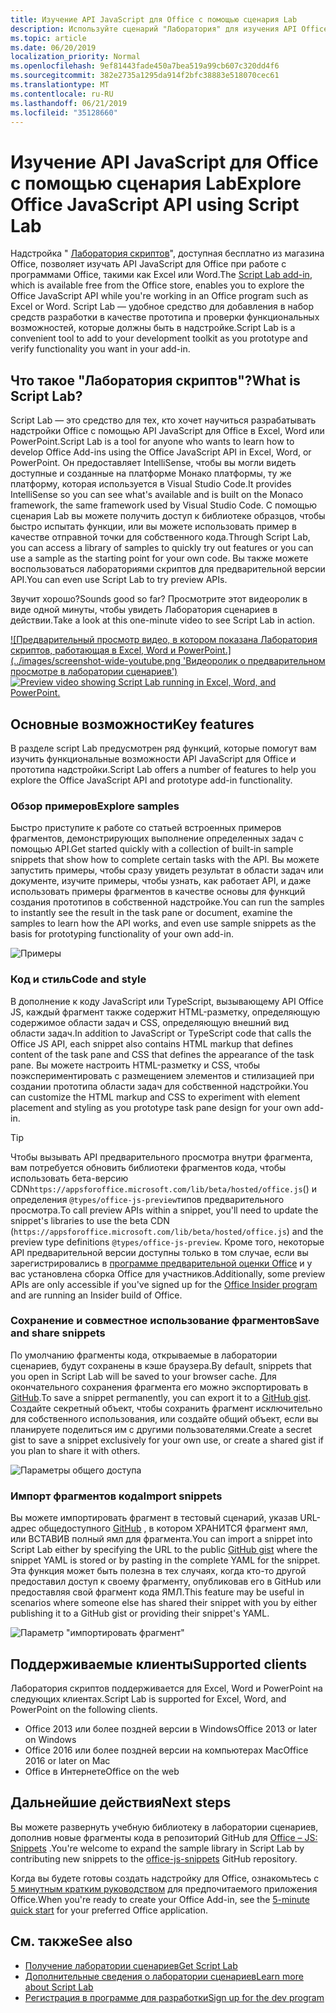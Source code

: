 ```yaml
---
title: Изучение API JavaScript для Office с помощью сценария Lab
description: Используйте сценарий "Лаборатория" для изучения API Office JS и прототипов функций.
ms.topic: article
ms.date: 06/20/2019
localization_priority: Normal
ms.openlocfilehash: 9ef81443fade450a7bea519a99cb607c320dd4f6
ms.sourcegitcommit: 382e2735a1295da914f2bfc38883e518070cec61
ms.translationtype: MT
ms.contentlocale: ru-RU
ms.lasthandoff: 06/21/2019
ms.locfileid: "35128660"
---
```

# <a name="explore-office-javascript-api-using-script-lab"></a><span data-ttu-id="aceb0-103">Изучение API JavaScript для Office с помощью сценария Lab</span><span class="sxs-lookup"><span data-stu-id="aceb0-103">Explore Office JavaScript API using Script Lab</span></span>

<span data-ttu-id="aceb0-104">Надстройка " [Лаборатория скриптов](https://store.office.com/app.aspx?assetid=WA104380862)", доступная бесплатно из магазина Office, позволяет изучать API JavaScript для Office при работе с программами Office, такими как Excel или Word.</span><span class="sxs-lookup"><span data-stu-id="aceb0-104">The [Script Lab add-in](https://store.office.com/app.aspx?assetid=WA104380862), which is available free from the Office store, enables you to explore the Office JavaScript API while you're working in an Office program such as Excel or Word.</span></span> <span data-ttu-id="aceb0-105">Script Lab — удобное средство для добавления в набор средств разработки в качестве прототипа и проверки функциональных возможностей, которые должны быть в надстройке.</span><span class="sxs-lookup"><span data-stu-id="aceb0-105">Script Lab is a convenient tool to add to your development toolkit as you prototype and verify functionality you want in your add-in.</span></span>

## <a name="what-is-script-lab"></a><span data-ttu-id="aceb0-106">Что такое "Лаборатория скриптов"?</span><span class="sxs-lookup"><span data-stu-id="aceb0-106">What is Script Lab?</span></span>

<span data-ttu-id="aceb0-107">Script Lab — это средство для тех, кто хочет научиться разрабатывать надстройки Office с помощью API JavaScript для Office в Excel, Word или PowerPoint.</span><span class="sxs-lookup"><span data-stu-id="aceb0-107">Script Lab is a tool for anyone who wants to learn how to develop Office Add-ins using the Office JavaScript API in Excel, Word, or PowerPoint.</span></span> <span data-ttu-id="aceb0-108">Он предоставляет IntelliSense, чтобы вы могли видеть доступные и созданные на платформе Монако платформы, ту же платформу, которая используется в Visual Studio Code.</span><span class="sxs-lookup"><span data-stu-id="aceb0-108">It provides IntelliSense so you can see what's available and is built on the Monaco framework, the same framework used by Visual Studio Code.</span></span> <span data-ttu-id="aceb0-109">С помощью сценария Lab вы можете получить доступ к библиотеке образцов, чтобы быстро испытать функции, или вы можете использовать пример в качестве отправной точки для собственного кода.</span><span class="sxs-lookup"><span data-stu-id="aceb0-109">Through Script Lab, you can access a library of samples to quickly try out features or you can use a sample as the starting point for your own code.</span></span> <span data-ttu-id="aceb0-110">Вы также можете воспользоваться лабораториями скриптов для предварительной версии API.</span><span class="sxs-lookup"><span data-stu-id="aceb0-110">You can even use Script Lab to try preview APIs.</span></span>

<span data-ttu-id="aceb0-111">Звучит хорошо?</span><span class="sxs-lookup"><span data-stu-id="aceb0-111">Sounds good so far?</span></span> <span data-ttu-id="aceb0-112">Просмотрите этот видеоролик в виде одной минуты, чтобы увидеть Лаборатория сценариев в действии.</span><span class="sxs-lookup"><span data-stu-id="aceb0-112">Take a look at this one-minute video to see Script Lab in action.</span></span>

<span data-ttu-id="aceb0-113">[![Предварительный просмотр видео, в котором показана Лаборатория скриптов, работающая в Excel, Word и PowerPoint.] (../images/screenshot-wide-youtube.png 'Видеоролик о предварительном просмотре в лаборатории сценариев')](https://aka.ms/scriptlabvideo)</span><span class="sxs-lookup"><span data-stu-id="aceb0-113">[![Preview video showing Script Lab running in Excel, Word, and PowerPoint.](../images/screenshot-wide-youtube.png 'Script Lab preview video')](https://aka.ms/scriptlabvideo)</span></span>

## <a name="key-features"></a><span data-ttu-id="aceb0-114">Основные возможности</span><span class="sxs-lookup"><span data-stu-id="aceb0-114">Key features</span></span>

<span data-ttu-id="aceb0-115">В разделе script Lab предусмотрен ряд функций, которые помогут вам изучить функциональные возможности API JavaScript для Office и прототипа надстройки.</span><span class="sxs-lookup"><span data-stu-id="aceb0-115">Script Lab offers a number of features to help you explore the Office JavaScript API and prototype add-in functionality.</span></span>

### <a name="explore-samples"></a><span data-ttu-id="aceb0-116">Обзор примеров</span><span class="sxs-lookup"><span data-stu-id="aceb0-116">Explore samples</span></span>

<span data-ttu-id="aceb0-117">Быстро приступите к работе со статьей встроенных примеров фрагментов, демонстрирующих выполнение определенных задач с помощью API.</span><span class="sxs-lookup"><span data-stu-id="aceb0-117">Get started quickly with a collection of built-in sample snippets that show how to complete certain tasks with the API.</span></span> <span data-ttu-id="aceb0-118">Вы можете запустить примеры, чтобы сразу увидеть результат в области задач или документе, изучите примеры, чтобы узнать, как работает API, и даже использовать примеры фрагментов в качестве основы для функций создания прототипов в собственной надстройке.</span><span class="sxs-lookup"><span data-stu-id="aceb0-118">You can run the samples to instantly see the result in the task pane or document, examine the samples to learn how the API works, and even use sample snippets as the basis for prototyping functionality of your own add-in.</span></span>

![Примеры](../images/script-lab-samples.jpg)

### <a name="code-and-style"></a><span data-ttu-id="aceb0-120">Код и стиль</span><span class="sxs-lookup"><span data-stu-id="aceb0-120">Code and style</span></span>

<span data-ttu-id="aceb0-121">В дополнение к коду JavaScript или TypeScript, вызывающему API Office JS, каждый фрагмент также содержит HTML-разметку, определяющую содержимое области задач и CSS, определяющую внешний вид области задач.</span><span class="sxs-lookup"><span data-stu-id="aceb0-121">In addition to JavaScript or TypeScript code that calls the Office JS API, each snippet also contains HTML markup that defines content of the task pane and CSS that defines the appearance of the task pane.</span></span> <span data-ttu-id="aceb0-122">Вы можете настроить HTML-разметку и CSS, чтобы поэкспериментировать с размещением элементов и стилизацией при создании прототипа области задач для собственной надстройки.</span><span class="sxs-lookup"><span data-stu-id="aceb0-122">You can customize the HTML markup and CSS to experiment with element placement and styling as you prototype task pane design for your own add-in.</span></span>

> [!TIP]
> <span data-ttu-id="aceb0-123">Чтобы вызывать API предварительного просмотра внутри фрагмента, вам потребуется обновить библиотеки фрагментов кода, чтобы использовать бета-версию CDN`https://appsforoffice.microsoft.com/lib/beta/hosted/office.js`() и определения `@types/office-js-preview`типов предварительного просмотра.</span><span class="sxs-lookup"><span data-stu-id="aceb0-123">To call preview APIs within a snippet, you'll need to update the snippet's libraries to use the beta CDN (`https://appsforoffice.microsoft.com/lib/beta/hosted/office.js`) and the preview type definitions `@types/office-js-preview`.</span></span> <span data-ttu-id="aceb0-124">Кроме того, некоторые API предварительной версии доступны только в том случае, если вы зарегистрировались в [программе предварительной оценки Office](https://products.office.com/office-insider) и у вас установлена сборка Office для участников.</span><span class="sxs-lookup"><span data-stu-id="aceb0-124">Additionally, some preview APIs are only accessible if you've signed up for the [Office Insider program](https://products.office.com/office-insider) and are running an Insider build of Office.</span></span>

### <a name="save-and-share-snippets"></a><span data-ttu-id="aceb0-125">Сохранение и совместное использование фрагментов</span><span class="sxs-lookup"><span data-stu-id="aceb0-125">Save and share snippets</span></span>

<span data-ttu-id="aceb0-126">По умолчанию фрагменты кода, открываемые в лаборатории сценариев, будут сохранены в кэше браузера.</span><span class="sxs-lookup"><span data-stu-id="aceb0-126">By default, snippets that you open in Script Lab will be saved to your browser cache.</span></span> <span data-ttu-id="aceb0-127">Для окончательного сохранения фрагмента его можно экспортировать в [GitHub](https://gist.github.com).</span><span class="sxs-lookup"><span data-stu-id="aceb0-127">To save a snippet permanently, you can export it to a [GitHub gist](https://gist.github.com).</span></span> <span data-ttu-id="aceb0-128">Создайте секретный объект, чтобы сохранить фрагмент исключительно для собственного использования, или создайте общий объект, если вы планируете поделиться им с другими пользователями.</span><span class="sxs-lookup"><span data-stu-id="aceb0-128">Create a secret gist to save a snippet exclusively for your own use, or create a shared gist if you plan to share it with others.</span></span>

![Параметры общего доступа](../images/script-lab-share.jpg)

### <a name="import-snippets"></a><span data-ttu-id="aceb0-130">Импорт фрагментов кода</span><span class="sxs-lookup"><span data-stu-id="aceb0-130">Import snippets</span></span>

<span data-ttu-id="aceb0-131">Вы можете импортировать фрагмент в тестовый сценарий, указав URL-адрес общедоступного [GitHub](https://gist.github.com) , в котором ХРАНИТСЯ фрагмент ямл, или ВСТАВИВ полный ямл для фрагмента.</span><span class="sxs-lookup"><span data-stu-id="aceb0-131">You can import a snippet into Script Lab either by specifying the URL to the public [GitHub gist](https://gist.github.com) where the snippet YAML is stored or by pasting in the complete YAML for the snippet.</span></span> <span data-ttu-id="aceb0-132">Эта функция может быть полезна в тех случаях, когда кто-то другой предоставил доступ к своему фрагменту, опубликовав его в GitHub или предоставляя свой фрагмент кода ЯМЛ.</span><span class="sxs-lookup"><span data-stu-id="aceb0-132">This feature may be useful in scenarios where someone else has shared their snippet with you by either publishing it to a GitHub gist or providing their snippet's YAML.</span></span>

![Параметр "импортировать фрагмент"](../images/script-lab-import-snippet.jpg)

## <a name="supported-clients"></a><span data-ttu-id="aceb0-134">Поддерживаемые клиенты</span><span class="sxs-lookup"><span data-stu-id="aceb0-134">Supported clients</span></span>

<span data-ttu-id="aceb0-135">Лаборатория скриптов поддерживается для Excel, Word и PowerPoint на следующих клиентах.</span><span class="sxs-lookup"><span data-stu-id="aceb0-135">Script Lab is supported for Excel, Word, and PowerPoint on the following clients.</span></span>

- <span data-ttu-id="aceb0-136">Office 2013 или более поздней версии в Windows</span><span class="sxs-lookup"><span data-stu-id="aceb0-136">Office 2013 or later on Windows</span></span>
- <span data-ttu-id="aceb0-137">Office 2016 или более поздней версии на компьютерах Mac</span><span class="sxs-lookup"><span data-stu-id="aceb0-137">Office 2016 or later on Mac</span></span>
- <span data-ttu-id="aceb0-138">Office в Интернете</span><span class="sxs-lookup"><span data-stu-id="aceb0-138">Office on the web</span></span>

## <a name="next-steps"></a><span data-ttu-id="aceb0-139">Дальнейшие действия</span><span class="sxs-lookup"><span data-stu-id="aceb0-139">Next steps</span></span>

<span data-ttu-id="aceb0-140">Вы можете развернуть учебную библиотеку в лаборатории сценариев, дополнив новые фрагменты кода в репозиторий GitHub для [Office – JS: Snippets](https://github.com/OfficeDev/office-js-snippets#office-js-snippets) .</span><span class="sxs-lookup"><span data-stu-id="aceb0-140">You're welcome to expand the sample library in Script Lab by contributing new snippets to the [office-js-snippets](https://github.com/OfficeDev/office-js-snippets#office-js-snippets) GitHub repository.</span></span>

<span data-ttu-id="aceb0-141">Когда вы будете готовы создать надстройку для Office, ознакомьтесь с [5 минутным кратким руководством](/office/dev/add-ins/#5-minute-quick-starts) для предпочитаемого приложения Office.</span><span class="sxs-lookup"><span data-stu-id="aceb0-141">When you're ready to create your Office Add-in, see the [5-minute quick start](/office/dev/add-ins/#5-minute-quick-starts) for your preferred Office application.</span></span>

## <a name="see-also"></a><span data-ttu-id="aceb0-142">См. также</span><span class="sxs-lookup"><span data-stu-id="aceb0-142">See also</span></span>

- [<span data-ttu-id="aceb0-143">Получение лаборатории сценариев</span><span class="sxs-lookup"><span data-stu-id="aceb0-143">Get Script Lab</span></span>](https://store.office.com/app.aspx?assetid=WA104380862)
- [<span data-ttu-id="aceb0-144">Дополнительные сведения о лаборатории сценариев</span><span class="sxs-lookup"><span data-stu-id="aceb0-144">Learn more about Script Lab</span></span>](https://github.com/OfficeDev/script-lab#script-lab-a-microsoft-garage-project)
- [<span data-ttu-id="aceb0-145">Регистрация в программе для разработки</span><span class="sxs-lookup"><span data-stu-id="aceb0-145">Sign up for the dev program</span></span>](https://developer.microsoft.com/office/dev-program)
